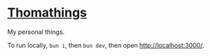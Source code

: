 # [Thomathings](https://thomathings.vercel.app/)

My personal things.

To run locally, `bun i`, then `bun dev`, then open [http://localhost:3000/](http://localhost:3000/).
